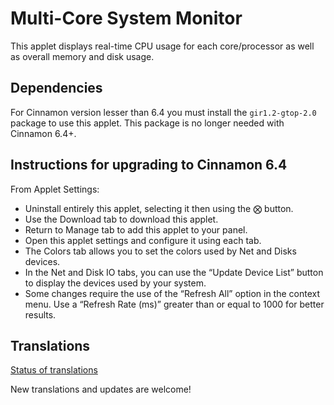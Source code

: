 # Multi-Core System Monitor

This applet displays real-time CPU usage for each core/processor as well as overall memory and disk usage.

## Dependencies

For Cinnamon version lesser than 6.4 you must install the `gir1.2-gtop-2.0` package to use this applet. This package is no longer needed with Cinnamon 6.4+.


## Instructions for upgrading to Cinnamon 6.4

From Applet Settings:

  * Uninstall entirely this applet, selecting it then using the ⨂ button.
  * Use the Download tab to download this applet.
  * Return to Manage tab to add this applet to your panel.
  * Open this applet settings and configure it using each tab.
  * The Colors tab allows you to set the colors used by Net and Disks devices.
  * In the Net and Disk IO tabs, you can use the “Update Device List” button to display the devices used by your system.
  * Some changes require the use of the “Refresh All” option in the context menu. Use a “Refresh Rate (ms)” greater than or equal to 1000 for better results.

## Translations

[Status of translations](https://github.com/linuxmint/cinnamon-spices-applets/blob/translation-status-tables/.translation-tables/tables/multicore-sys-monitor%40ccadeptic23.md#)

New translations and updates are welcome!